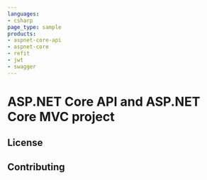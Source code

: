 ```yaml
---
languages:
- csharp
page_type: sample
products:
- aspnet-core-api
- aspnet-core
- refit
- jwt
- swagger
---
```


# ASP.NET Core API and ASP.NET Core MVC project




## License


## Contributing
